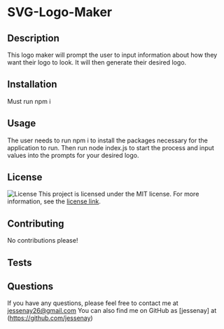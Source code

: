 # SVG-Logo-Maker
  
  ## Description
  This logo maker will prompt the user to input information about how they want their logo to look. It will then generate their desired logo.
  
  
  ## Installation
  Must run npm i
  
  ## Usage
  The user needs to run npm i to install the packages necessary for the application to run. Then run node index.js to start the process and input values into the prompts for your desired logo.
  
  ## License
  ![License](https://img.shields.io/badge/license-MIT-blue.svg)
  This project is licensed under the MIT license. For more information, see the [license link](https://opensource.org/licenses/MIT).
  
  ## Contributing
  No contributions please!
  
  ## Tests
  
  
  ## Questions
  If you have any questions, please feel free to contact me at jessenay26@gmail.com
  You can also find me on GitHub as [jessenay] at (https://github.com/jessenay)
    
